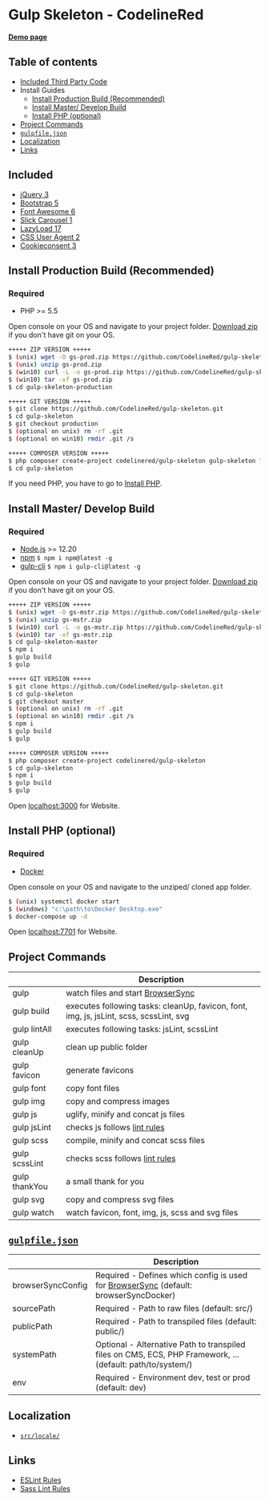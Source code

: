 # Gulp Skeleton - CodelineRed

[**Demo page**](https://gulp.codelinered.net)

## Table of contents
- [Included Third Party Code](#included)
- Install Guides
    - [Install Production Build (Recommended)](#install-production-build-recommended)
    - [Install Master/ Develop Build](#install-master-develop-build)
    - [Install PHP (optional)](#install-php-optional)
- [Project Commands](#project-commands)
- [`gulpfile.json`](#gulpfilejson)
- [Localization](#localization)
- [Links](#links)

## Included
- [jQuery 3](http://jquery.com)
- [Bootstrap 5](https://getbootstrap.com)
- [Font Awesome 6](https://fontawesome.com)
- [Slick Carousel 1](http://kenwheeler.github.io/slick/)
- [LazyLoad 17](https://www.andreaverlicchi.eu/vanilla-lazyload/)
- [CSS User Agent 2](https://www.npmjs.com/package/cssuseragent)
- [Cookieconsent 3](https://github.com/insites/cookieconsent)

## Install Production Build (Recommended)
### Required
- PHP >= 5.5

Open console on your OS and navigate to your project folder.
[Download zip](https://github.com/CodelineRed/gulp-skeleton/archive/production.zip) if you don't have git on your OS.
```bash
+++++ ZIP VERSION +++++
$ (unix) wget -O gs-prod.zip https://github.com/CodelineRed/gulp-skeleton/archive/production.zip
$ (unix) unzip gs-prod.zip
$ (win10) curl -L -o gs-prod.zip https://github.com/CodelineRed/gulp-skeleton/archive/production.zip
$ (win10) tar -xf gs-prod.zip
$ cd gulp-skeleton-production
```

```bash
+++++ GIT VERSION +++++
$ git clone https://github.com/CodelineRed/gulp-skeleton.git
$ cd gulp-skeleton
$ git checkout production
$ (optional on unix) rm -rf .git
$ (optional on win10) rmdir .git /s
```

```bash
+++++ COMPOSER VERSION +++++
$ php composer create-project codelinered/gulp-skeleton gulp-skeleton "dev-production"
$ cd gulp-skeleton
```
If you need PHP, you have to go to [Install PHP](#install-php-optional).

## Install Master/ Develop Build
### Required
- [Node.js](http://nodejs.org/en/download/) >= 12.20
- [npm](http://www.npmjs.com/get-npm) `$ npm i npm@latest -g`
- [gulp-cli](https://www.npmjs.com/package/gulp-cli) `$ npm i gulp-cli@latest -g`

Open console on your OS and navigate to your project folder.
[Download zip](https://github.com/CodelineRed/gulp-skeleton/archive/master.zip) if you don't have git on your OS.
```bash
+++++ ZIP VERSION +++++
$ (unix) wget -O gs-mstr.zip https://github.com/CodelineRed/gulp-skeleton/archive/master.zip
$ (unix) unzip gs-mstr.zip
$ (win10) curl -L -o gs-mstr.zip https://github.com/CodelineRed/gulp-skeleton/archive/master.zip
$ (win10) tar -xf gs-mstr.zip
$ cd gulp-skeleton-master
$ npm i
$ gulp build
$ gulp
```

```bash
+++++ GIT VERSION +++++
$ git clone https://github.com/CodelineRed/gulp-skeleton.git
$ cd gulp-skeleton
$ git checkout master
$ (optional on unix) rm -rf .git
$ (optional on win10) rmdir .git /s
$ npm i
$ gulp build
$ gulp
```

```bash
+++++ COMPOSER VERSION +++++
$ php composer create-project codelinered/gulp-skeleton
$ cd gulp-skeleton
$ npm i
$ gulp build
$ gulp
```
Open [localhost:3000](http://localhost:3000) for Website.

## Install PHP (optional)
### Required
- [Docker](https://www.docker.com/)

Open console on your OS and navigate to the unziped/ cloned app folder.
```bash
$ (unix) systemctl docker start
$ (windows) "c:\path\to\Docker Desktop.exe"
$ docker-compose up -d
```
Open [localhost:7701](http://localhost:7701) for Website.

## Project Commands
|               | Description                                                                                                                              |
|---------------|------------------------------------------------------------------------------------------------------------------------------------------|
| gulp          | watch files and start [BrowserSync](https://www.npmjs.com/package/browser-sync)                                                          |
| gulp build    | executes following tasks: cleanUp, favicon, font, img, js, jsLint, scss, scssLint, svg                                                   |
| gulp lintAll  | executes following tasks: jsLint, scssLint                                                                                               |
| gulp cleanUp  | clean up public folder                                                                                                                   |
| gulp favicon  | generate favicons                                                                                                                        |
| gulp font     | copy font files                                                                                                                          |
| gulp img      | copy and compress images                                                                                                                 |
| gulp js       | uglify, minify and concat js files                                                                                                       |
| gulp jsLint   | checks js follows [lint rules](https://github.com/CodelineRed/gulp-skeleton/blob/master/src/app/js-lint.json)                            |
| gulp scss     | compile, minify and concat scss files                                                                                                    |
| gulp scssLint | checks scss follows [lint rules](https://github.com/CodelineRed/gulp-skeleton/blob/master/src/app/scss-lint.json)                        |
| gulp thankYou | a small thank for you                                                                                                                    |
| gulp svg      | copy and compress svg files                                                                                                              |
| gulp watch    | watch favicon, font, img, js, scss and svg files                                                                                         |

## [`gulpfile.json`](https://github.com/CodelineRed/gulp-skeleton/blob/master/src/app/gulpfile.dist.json)
|                     | Description                                                                                                                        |
|---------------------|------------------------------------------------------------------------------------------------------------------------------------|
| browserSyncConfig   | Required - Defines which config is used for [BrowserSync](https://www.npmjs.com/package/browser-sync) (default: browserSyncDocker) |
| sourcePath          | Required - Path to raw files (default: src/)                                                                                       |
| publicPath          | Required - Path to transpiled files (default: public/)                                                                             |
| systemPath          | Optional - Alternative Path to transpiled files on CMS, ECS, PHP Framework, ... (default: path/to/system/)                         |
| env                 | Required - Environment dev, test or prod (default: dev)                                                                            |

## Localization
- [`src/locale/`](https://github.com/CodelineRed/gulp-skeleton/blob/master/src/locale/)

## Links
- [ESLint Rules](https://eslint.org/docs/rules/)
- [Sass Lint Rules](https://github.com/sasstools/sass-lint/tree/develop/docs/rules)
